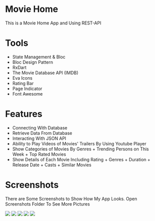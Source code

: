 # Movie Home

This is a Movie Home App and Using REST-API

# Tools
- State Management & Bloc
- Bloc Design Pattern
- RxDart
- The Movie Database API (IMDB)
- Eva Icons 
- Rating Bar
- Page Indicator
- Font Awesome

# Features
- Connecting With Database
- Retrieve Data From Database 
- Interacting With JSON API
- Ability to Play Videos of Movies' Trailers By Using Youtube Player
- Show Categories of Movies By Genres + Trending Persons on This Week + Top Rated Movies
- Show Details of Each Movie Including Rating + Genres + Duration + Release Date + Casts + Similar Movies


# Screenshots 
There are Some Screenshots to Show How My App Looks. Open Screenshots Folder To See More Pictures

![](Screenshots/1.png)
![](Screenshots/2.png)
![](Screenshots/3.png)
![](Screenshots/4.png)
![](Screenshots/5.png)
